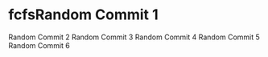 # fcfsRandom Commit 1
Random Commit 2
Random Commit 3
Random Commit 4
Random Commit 5
Random Commit 6
